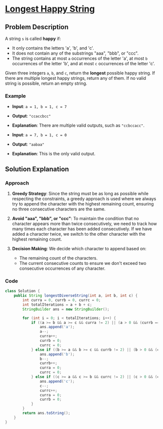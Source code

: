 # [Longest Happy String](https://leetcode.com/problems/longest-happy-string/description/?envType=daily-question&envId=2024-10-16)

## Problem Description
A string `s` is called **happy** if:
- It only contains the letters 'a', 'b', and 'c'.
- It does not contain any of the substrings "aaa", "bbb", or "ccc".
- The string contains at most `a` occurrences of the letter 'a', at most `b` occurrences of the letter 'b', and at most `c` occurrences of the letter 'c'.

Given three integers `a`, `b`, and `c`, return the **longest** possible happy string. If there are multiple longest happy strings, return any of them. If no valid string is possible, return an empty string.

### Example
- **Input**: `a = 1, b = 1, c = 7`
- **Output**: `"ccaccbcc"`
- **Explanation**: There are multiple valid outputs, such as `"ccbccacc"`.
  
- **Input**: `a = 7, b = 1, c = 0`
- **Output**: `"aabaa"`
- **Explanation**: This is the only valid output.

## Solution Explanation

### Approach
1. **Greedy Strategy**: Since the string must be as long as possible while respecting the constraints, a greedy approach is used where we always try to append the character with the highest remaining count, ensuring no three consecutive characters are the same.
  
2. **Avoid "aaa", "bbb", or "ccc"**: To maintain the condition that no character appears more than twice consecutively, we need to track how many times each character has been added consecutively. If we have added a character twice, we switch to the other character with the highest remaining count.

3. **Decision Making**: We decide which character to append based on:
   - The remaining count of the characters.
   - The current consecutive counts to ensure we don't exceed two consecutive occurrences of any character.

### Code

```java
class Solution {
    public String longestDiverseString(int a, int b, int c) {
        int curra = 0, currb = 0, currc = 0;
        int totalIterations = a + b + c;
        StringBuilder ans = new StringBuilder();

        for (int i = 0; i < totalIterations; i++) {
            if ((a >= b && a >= c && curra != 2) || (a > 0 && (currb == 2 || currc == 2))) {
                ans.append('a');
                a--;
                curra++;
                currb = 0;
                currc = 0;
            } else if ((b >= a && b >= c && currb != 2) || (b > 0 && (currc == 2 || curra == 2))) {
                ans.append('b');
                b--;
                currb++;
                curra = 0;
                currc = 0;
            } else if ((c >= a && c >= b && currc != 2) || (c > 0 && (curra == 2 || currb == 2))) {
                ans.append('c');
                c--;
                currc++;
                curra = 0;
                currb = 0;
            }
        }
        return ans.toString();
    }
}

